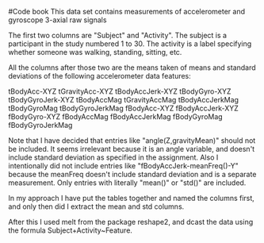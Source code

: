 #Code book
This data set contains measurements of accelerometer and gyroscope 3-axial raw signals

The first two columns are "Subject" and "Activity". The subject is a participant in the study numbered 1 to 30. The activity is a label specifying whether someone was walking, standing, sitting, etc.

All the columns after those two are the means taken of means and standard deviations of the following accelerometer data features:

tBodyAcc-XYZ
tGravityAcc-XYZ
tBodyAccJerk-XYZ
tBodyGyro-XYZ
tBodyGyroJerk-XYZ
tBodyAccMag
tGravityAccMag
tBodyAccJerkMag
tBodyGyroMag
tBodyGyroJerkMag
fBodyAcc-XYZ
fBodyAccJerk-XYZ
fBodyGyro-XYZ
fBodyAccMag
fBodyAccJerkMag
fBodyGyroMag
fBodyGyroJerkMag

Note that I have decided that entries like "angle(Z,gravityMean)" should not be included. It seems irrelevant because it is an angle variable, and doesn't include standard deviation as specified in the assignment. Also I intentionally did not include entries like "fBodyAccJerk-meanFreq()-Y" because the meanFreq doesn't include standard deviation and is a separate measurement. Only entries with literally "mean()" or "std()" are included.

In my approach I have put the tables together and named the columns first, and only then did I extract the mean and std columns.

After this I used melt from the package reshape2, and dcast the data using the formula Subject+Activity~Feature.